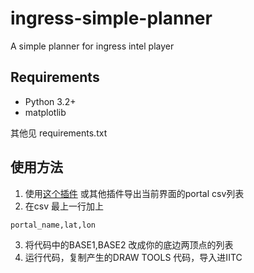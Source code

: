 # ingress-simple-planner
A simple planner for ingress intel player

## Requirements
* Python 3.2+
* matplotlib

其他见 requirements.txt

## 使用方法

1. 使用[这个插件](https://gist.github.com/OllieTerrance/8547503) 或其他插件导出当前界面的portal csv列表
2. 在csv 最上一行加上 
```
portal_name,lat,lon
```
3. 将代码中的BASE1,BASE2 改成你的底边两顶点的列表
4. 运行代码，复制产生的DRAW TOOLS 代码，导入进IITC
